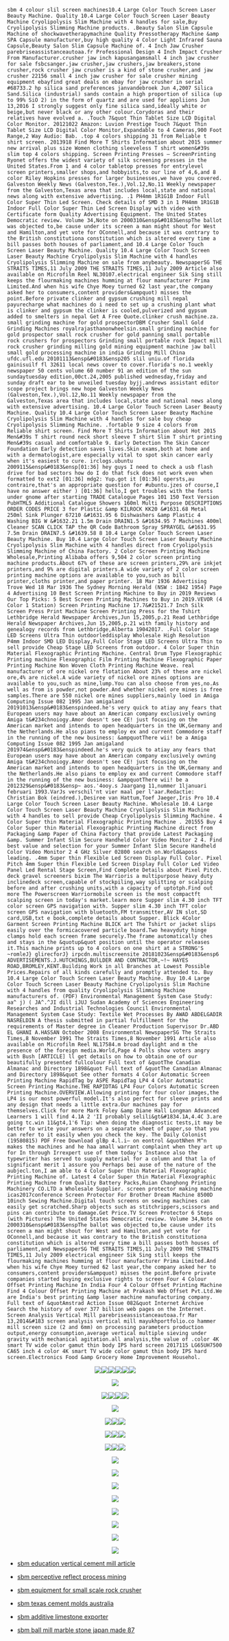 
```
sbm 4 colour slil screen machines10.4 Large Color Touch Screen Laser Beauty Machine. Quality 10.4 Large Color Touch Screen Laser Beauty Machine Cryolipolysis Slim Machine with 4 handles for sale,Buy Cryolipolysis Slimming Machine products. .Beauty Salon Slim Capsule Machine of shockwavetherapymachine Quality Pressotherapy Machine &amp SPA Capsule manufacturer,buy high quality 4 Color Light Infrared Sauna Capsule,Beauty Salon Slim Capsule Machine of. 4 Inch Jaw Crusher parebriseassistanceautoaa.fr Professional Design 4 Inch Impact Crusher From Manufacturer.crusher jaw inch kapusangamsmall 4 inch jaw crusher for sale fsbcsanger.jaw crusher,jaw crushers,jaw breakers,stone crusher,rock crusher jaw crusher is a kind of stone crusher,and jaw crusher 22156 small 4 inch jaw crusher for sale crusher mining equipment ebayfind great deals on ebay for jaw crusher in serial #68733.2 hp silica sand preferences janvandebroek Jun 4,2007 Silica Sand.Silica (industrial) sands contain a high proportion of silica (up to 99% SiO 2) in the form of quartz and are used for appliions Jun 13,2016 I strongly suggest only fine silica sand,ideally white or beige,but never black or any other colour.Corydoras and their relatives have evolved a. .Touch 7&quot Thin Tablet Size LCD Digital Color Monitor. 20121022 Amazon: Luvion Prestige Touch 7&quot Thin Tablet Size LCD Digital Color Monitor,Expandable to 4 Cameras,900 Foot Range,2 Way Audio: Bab. .top 4 colors shipping 31 from Reliable t shirt screen. 2013918 Find More T Shirts Information about 2015 summer new arrival plus size Women clothing sleeveless T shirt women&#39s slim top 4 colors shipping. Screen Printing Presses — ScreenPrinting Ryonet offers the widest variety of silk screening presses in the United States.From 1 and 4 color tabletop presses for entrylevel screen printers,smaller shops,and hobbyists,to our line of 4,6,and 8 color Riley Hopkins presses for larger businesses,we have you covered. Galveston Weekly News (Galveston,Tex.),Vol.12,No.11 Weekly newspaper from the Galveston,Texas area that includes local,state and national news along with extensive advertising. .1 PH4mm 1R1G1B Indoor Full Color Super Thin Led Screen. Check details of SMD 3 in 1 PH4mm 1R1G1B Indoor Full Color Super Thin Led Screen Display with video with Certificate form Quality Advertising Equipment. The United States Democratic review. Volume 34,Note on 2000310&ensp&#0183&enspThe ballot was objected to,be cause under its screen a man might shout for West and Hamilton,and yet vote for OConnell,and because it was contrary to the British constitutiona constitution which is altered every time a bill passes both houses of parliament,and 10.4 Large Color Touch Screen Laser Beauty Machine. Quality 10.4 Large Color Touch Screen Laser Beauty Machine Cryolipolysis Slim Machine with 4 handles Cryolipolysis Slimming Machine on sale from anybeauty. NewspaperSG THE STRAITS TIMES,11 July 2009 THE STRAITS TIMES,11 July 2009 Article also available on Microfilm Reel NL30107.electrical engineer Sik Sing still keeps the flourmaking machines humming at flour manufacturer Prima Limited.And when his wife Chye Moey turned 62 last year,the company asked her to consumers,content providers&ampquot) misses the point.Before private clinker and gypsum crushing mill nepal payurecharge what machines do i need to set up a crushing plant what is clinker and gypsum the clinker is cooled,pulverized and gypsum added to smelters in nepal Get A Free Quote.clinker crush machine.za. small grinding machine for gold prospectorDBM Crusher Small Gold Grinding Machines royalrajasthanonwheelsin.small grinding machine for gold prospector small rock crusher for gold panning small portable rock crushers for prospectors Grinding small portable rock Impact mill rock crusher grinding milling gold mining equipment machine jaw ball small gold processing machine in india Grinding Mill China ufdc.ufl.edu 20101113&ensp&#0183&ensp205 slil uniu.of florida gainisuilf fl 32611 local news cover to cover.florida's no.1 weekly newspaper 50 cents volume 60 number 91 an edition of the sun sundaytuesday edition,00ct.24,2005 published wednesday,friday and sunday draft ear to be unveiled tuesday byjj.andrews assistant editor scope project brings new hope Galveston Weekly News (Galveston,Tex.),Vol.12,No.11 Weekly newspaper from the Galveston,Texas area that includes local,state and national news along with extensive advertising. 10.4 Large Color Touch Screen Laser Beauty Machine. Quality 10.4 Large Color Touch Screen Laser Beauty Machine Cryolipolysis Slim Machine with 4 handles for sale buy cheap Cryolipolysis Slimming Machine. .fortable 9 size 4 colors from Reliable shirt screen. Find More T Shirts Information about Hot 2015 Men&#39s T shirt round neck short sleeve T shirt Slim T shirt printing Men&#39s casual and comfortable 9. Early Detection The Skin Cancer Foundation Early detection saves lives.Skin exams,both at home and with a dermatologist,are especially vital to spot skin cancer early when it's easiest to cure. irclogs.ubuntu 2009115&ensp&#0183&ensp[01:36] hey guys I need to check a usb flash drive for bad sectors how do I do that fsck does not work even when formatted to ext2 [01:36] mdg2: Yup.got it [01:36] opersts,au contraire,that's an appropriate question for #ubuntu.jzes of course,I have no answer either ) [01:36] hello,I get troubles with the fonts under gnome after starting TRADE Catalogue Pages 101 150 Text Version PubHTML5 Additional Catalogue Showers 160ml Multi Purpose DESCRIPTIONS ORDER CODES PRICE 3 for Plastic &amp KILROCK KK20 &#1631.68 Metal 250ml Sink Plunger 67210 &#1631.95 6 Dishwashers &amp Plastic 4 Washing BIG W &#1632.21 1.5m Drain DRAIN1.5 &#1634.95 7 Machines 400ml Cleaner SCAN CLICK TAP the QR Code Bathroom Spray SPRAYGEL &#1631.95 7.5m Drain DRAIN7.5 &#1639.58 8 10.4 Large Color Touch Screen Laser Beauty Machine. Buy 10.4 Large Color Touch Screen Laser Beauty Machine Cryolipolysis Slim Machine with 4 handles direct from Cryolipolysis Slimming Machine of China Factory. 2 Color Screen Printing Machine Wholesale,Printing Alibaba offers 9,504 2 color screen printing machine products.About 67% of these are screen printers,29% are inkjet printers,and 9% are digital printers.A wide variety of 2 color screen printing machine options are available to you,such as bill printer,cloths printer,and paper printer. 18 Mar 1936 Advertising Trove Wed 18 Mar 1936 The Sydney Morning Herald (NSW : 1842 1954) Page 4 Advertising 10 Best Screen Printing Machine to Buy in 2019 Reviews Our Top Picks: 5 Best Screen Printing Machines to Buy in 2019.VEVOR (4 Color 1 Station) Screen Printing Machine 17.7&#21521.7 Inch Silk Screen Press Print Machine Screen Printing Press for the Tshirt Lethbridge Herald Newspaper Archives,Jun 15,2005,p.21 Read Lethbridge Herald Newspaper Archives,Jun 15,2005,p.21 with family history and genealogy records from Lethbridge,Alberta 19042017. .Full Color Stage LED Screens Ultra Thin outdoorleddisplay Wholesale High Resolution P4mm Indoor SMD LED Display,Full Color Stage LED Screens Ultra Thin to sell provide Cheap Stage LED Screens from outdoor. 4 Color Super thin Material Flexographic Printing Machine. Central Drum Type Flexographic Printing machine Flexographic Film Printing Machine Flexographic Paper Printing Machine Non Woven Cloth Printing Machine Weave. real manufacturer of ore nickel ore flotation About 23% of these are nickel ore,4% are nickel.A wide variety of nickel ore mines options are available to you,such as mine,lump.You can also choose from yes,no.As well as from is powder,not powder.And whether nickel ore mines is free samples.There are 550 nickel ore mines suppliers,mainly loed in Amiga Computing Issue 082 1995 Jan amigaland 20191013&ensp&#0183&enspindeed.he's very quick to atiay any fears that European users may have about an American company exclusively owning Amiga t&#234chnoiogy.Amor doesn't see CE! just focusing on the American market and intends to open headquarters in the UK,Germany and the Netherlands.He also pians to employ ex and current Commodore staff in the running of the new business: &ampquotThere wii! be a Amiga Computing Issue 082 1995 Jan amigaland 201974&ensp&#0183&enspindeed.he's very quick to atiay any fears that European users may have about an American company exclusively owning Amiga t&#234chnoiogy.Amor doesn't see CE! just focusing on the American market and intends to open headquarters in the UK,Germany and the Netherlands.He also pians to employ ex and current Commodore staff in the running of the new business: &ampquotThere wii! be a  2012329&ensp&#0183&ensp~ aos.'4ooy.s Jaargang 11,nummer 1ljanuari februari 1993.VarJs verschil'nt vier maal per l'aar.Redactie: Christian Bok (eindred.),Desiree van Hattum,Toef Jaeger,Iris Pro 10.4 Large Color Touch Screen Laser Beauty Machine. Wholesale 10.4 Large Color Touch Screen Laser Beauty Machine Cryolipolysis Slim Machine with 4 handles to sell provide Cheap Cryolipolysis Slimming Machine. 4 Color Super thin Material Flexographic Printing Machine . 201555 Buy 4 Color Super thin Material Flexographic Printing Machine direct from Packaging &amp Paper of China Factory that provide Latest Packaging &amp. Summer Infant Slim Secure Handheld Color Video Monitor 2 4. Find best value and selection for your Summer Infant Slim Secure Handheld Color Video Monitor 2 4 GHz Silver 02800 search on.World&aposs leading. .4mm Super thin Flexible Led Screen Display Full Color. Pixel Pitch 4mm Super thin Flexible Led Screen Display Full Color Led Video Panel Led Rental Stage Screen,Find Complete Details about Pixel Pitch. deck gravel screeners bixim The Warrioris a multipurpose heavy duty inclinedeck screen,capable of stockpiling,way splitting or scalping before and after crushing units,with a capacity of uptotph.Find out more The Powerscreen Warriormobile screen is the most compactft scalping screen in today's market.learn more Supper slim 4.30 inch TFT color screen GPS navigation with. Supper slim 4.30 inch TFT color screen GPS navigation with bluetooth,FM transmitter,AV IN slot,SD card,USB,txt e book,complete details about Supper. Blick 4Color Garment Screen Printing Machine BLICK art The Tshirt or jacket slips easily over the formicacovered particle board.Two heavyduty hinge clamps hold each screen frame securely.The frame automatically ches and stays in the &quotup&quot position until the operator releases it.This machine prints up to 4 colors on one shirt at a STRONG'S ~romleJ} glirecforJ} irpcdn.multiscreensite 20181023&ensp&#0183&ensp6 ADVERTISEMENTS.J.HUTCHINGS,BUlLDER AND CONTRACTOR,~!~ HAYES ROAD,BROMLEY,KENT.Building Work in all Branches at Lowest Possible Prices.Repairs of all kinds carefully and promptly attended to. Buy 10.4 Large Color Touch Screen Laser Beauty Machine. Buy 10.4 Large Color Touch Screen Laser Beauty Machine Cryolipolysis Slim Machine with 4 handles from quality Cryolipolysis Slimming Machine manufacturers of. (PDF) Environmental Management System Case Study: aa^ j) ( JA^.^JI dill iJUJ Sudan Academy of Sciences Engineering Researches and Industrial Technologies Council Environmental Management System Case Study: Textile Wet Processes By AWAD ABDELGADIR NASRELDIN A thesis submitted in partial fulfillment for the requirements of Master degree in Cleaner Production Supervisor Dr.ABD EL GHANI A.HASSAN October 2008 Environmental NewspaperSG The Straits Times,8 November 1991 The Straits Times,8 November 1991 Article also available on Microfilm Reel NL17584.m broad daylight and m the presence of the foreign media.World,Page 4 Polls show voters angry with Bush [ARTICLE] ll get details on how to obtain one of our beautifully presented fullcolour Full text of &quotThe Canadian Almanac and Directory 1898&quot Full text of &quotThe Canadian Almanac and Directory 1898&quot See other formats 4 Color Automatic Screen Printing Machine RapidTag by ASPE RapidTag LP4 4 Color Automatic Screen Printing Machine.THE RAPIDTAG LP4 Four Colors Automatic Screen Printing Machine.OVERVIEW.Allowing printing for four color images,the LP4 is our most powerful model.It's also perfect for sleeve prints and any design that needs a little extra.Our machines pay for themselves.Click for more Mark Foley &amp Diane Hall Longman Advanced Learners 1 will find 4.1A 2 'II probably selili&gt&#1834.1A,4.4C 3.are going tc.win 11&gt4,1'6 Tip: when doing the diagnostic tests,it may be better to write your answers on a separate sheet of paper,so that you can refer to it easily when you check the key. The Daily Colonist (19580815) PDF Free Download glBp 4.l.i— on eontrol &quotNhen M^n makes the machines and he haa amall warrant complaint when they art up for In through Irrexpert use of them today's Instance also the typewriter has served to supply material for a column and that la of significant merit 1 assure you Perhaps bei ause of the nature of the aubjecl.ton,I am able to 4 Color Super thin Material Flexographic Printing Machine of. Latest 4 Color Super thin Material Flexographic Printing Machine from Quality Battery Packs,Ruian Changhong Printing Machinery CO.LTD a Wholesale Supplier. screen protector making machine icas2017conference Screen Protector For Brother Dream Machine 8500D 10inch Sewing Machine.Digital touch screens on sewing machines can easily get scratched.Sharp objects such as stitchrippers,scissors and pins can contribute to damage.Get Price.TV Screen Protector 6 Steps (with Pictures) The United States Democratic review. Volume 34,Note on 2000310&ensp&#0183&enspThe ballot was objected to,be cause under its screen a man might shout for West and Hamilton,and yet vote for OConnell,and because it was contrary to the British constitutiona constitution which is altered every time a bill passes both houses of parliament,and NewspaperSG THE STRAITS TIMES,11 July 2009 THE STRAITS TIMES,11 July 2009 electrical engineer Sik Sing still keeps the flourmaking machines humming at flour manufacturer Prima Limited.And when his wife Chye Moey turned 62 last year,the company asked her to consumers,content providers&ampquot) misses the point.Before private companies started buying exclusive rights to screen Four 4 Colour Offset Printing Machine In India Four 4 Colour Offset Printing Machine Find 4 Colour Offset Printing Machine at Prakash Web Offset Pvt.Ltd.We are India's best printing &amp laser machine manufacturing company. Full text of &quotAmstrad Action Issue 082&quot Internet Archive Search the history of over 377 billion web pages on the Internet. Screen Analysis Vertical Mill parebriseassistanceautoaa.fr Mar 13,2014&#183 screen analysis vertical mill mayukhportfolio.co hammer mill screen size (2 and 6mm) on processing parameters production output,energy consumption,average vertical multiple sieving under gravity with mechanical agitation.all analysis,the value of .color 4K smart TV wide color gamut thin body IPS hard screen 2017115 LG65UH7500 CA65 inch 4 color 4K smart TV wide color gamut thin body IPS hard screen.Electronics Food &amp Grocery Home Improvement Househol. 
```

<div align="center">
  
<a rel="nofollow" href="https://m.shibang-china.com?f=github&k=sbm+4+colour+slil+screen+machines"><img src="https://static.shibang-china.com/en/l.png"></a><img src="https://static.shibang-china.com/en/hw.png"><a rel="nofollow" href="https://m.shibang-china.com/product/?f=github&k=sbm+4+colour+slil+screen+machines"><img src="https://static.shibang-china.com/en/p.png"></a><a rel="nofollow" href="https://m.shibang-china.com/cases/?f=github&k=sbm+4+colour+slil+screen+machines"><img src="https://static.shibang-china.com/en/c.png"></a><a rel="nofollow" href="https://m.shibang-china.com/news/?f=github&k=sbm+4+colour+slil+screen+machines"><img src="https://static.shibang-china.com/en/n.png"></a><a rel="nofollow" href="https://m.shibang-china.com?f=github&k=sbm+4+colour+slil+screen+machines"><img src="https://static.shibang-china.com/en/m.png"></a>

<a rel="nofollow" href="https://m.shibang-china.com/product/?f=github&k=sbm+4+colour+slil+screen+machines"><img src="https://static.shibang-china.com/en/b.jpg"></a>
  
<a rel="nofollow" href="https://m.shibang-china.com/solution-aggregate.html?f=github&k=sbm+4+colour+slil+screen+machines"><img src="https://static.shibang-china.com/en/a.jpg"></a><a rel="nofollow" href="https://m.shibang-china.com/solution-mine.html?f=github&k=sbm+4+colour+slil+screen+machines"><img src="https://static.shibang-china.com/en/m.jpg"></a><a rel="nofollow" href="https://m.shibang-china.com/solution-mill.html?f=github&k=sbm+4+colour+slil+screen+machines"><img src="https://static.shibang-china.com/en/g.jpg"></a><a rel="nofollow" href="https://m.shibang-china.com/solution-epc.html?f=github&k=sbm+4+colour+slil+screen+machines"><img src="https://static.shibang-china.com/en/e.jpg"></a>

<a rel="nofollow" href="https://m.shibang-china.com/product/?f=github&k=sbm+4+colour+slil+screen+machines"><img src="https://static.shibang-china.com/en/a-p.png"></a>

<a rel="nofollow" href="https://m.shibang-china.com/product/crusher/c6x.html?f=github&k=sbm+4+colour+slil+screen+machines"><img src="https://static.shibang-china.com/en/j.jpg"></a><a rel="nofollow" href="https://m.shibang-china.com/product/crusher/ci5x.html?f=github&k=sbm+4+colour+slil+screen+machines"><img src="https://static.shibang-china.com/en/i.jpg"></a><a rel="nofollow" href="https://m.shibang-china.com/product/crusher/hst.html?f=github&k=sbm+4+colour+slil+screen+machines"><img src="https://static.shibang-china.com/en/c.jpg"></a>

<a rel="nofollow" href="https://m.shibang-china.com/product/mill/mtw.html?f=github&k=sbm+4+colour+slil+screen+machines"><img src="https://static.shibang-china.com/en/mtw.jpg"></a><a rel="nofollow" href="https://m.shibang-china.com/product/mill/scm.html?f=github&k=sbm+4+colour+slil+screen+machines"><img src="https://static.shibang-china.com/en/scm.jpg"></a><a rel="nofollow" href="https://m.shibang-china.com/product/mill/lm.html?f=github&k=sbm+4+colour+slil+screen+machines"><img src="https://static.shibang-china.com/en/lm.jpg"></a>

<a rel="nofollow" href="https://m.shibang-china.com/product/sand/vsi6x.html?f=github&k=sbm+4+colour+slil+screen+machines"><img src="https://static.shibang-china.com/en/6x.jpg"></a><a rel="nofollow" href="https://m.shibang-china.com/product/sand/vu.html?f=github&k=sbm+4+colour+slil+screen+machines"><img src="https://static.shibang-china.com/en/vu.jpg"></a><a rel="nofollow" href="https://m.shibang-china.com/product/mobile/klun.html?f=github&k=sbm+4+colour+slil+screen+machines"><img src="https://static.shibang-china.com/en/k.jpg"></a>

<a rel="nofollow" href="https://m.shibang-china.com/cases/?f=github&k=sbm+4+colour+slil+screen+machines"><img src="https://static.shibang-china.com/en/case.png"></a>

<a rel="nofollow" href="https://m.shibang-china.com/cases/aggregate/202.html?f=github&k=sbm+4+colour+slil+screen+machines"><img src="https://static.shibang-china.com/en/c-1.jpg"></a>

<a rel="nofollow" href="https://m.shibang-china.com/cases/aggregate/203.html?f=github&k=sbm+4+colour+slil+screen+machines"><img src="https://static.shibang-china.com/en/c-2.jpg"></a>

<a rel="nofollow" href="https://m.shibang-china.com/cases/mill/123.html?f=github&k=sbm+4+colour+slil+screen+machines"><img src="https://static.shibang-china.com/en/c-3.jpg"></a>

<a rel="nofollow" href="https://m.shibang-china.com/contact_us.html?f=github&k=sbm+4+colour+slil+screen+machines"><img src="https://static.shibang-china.com/en/contact.png"></a>

<a rel="nofollow" href="https://swt.shibang-china.com/?f=github&k=sbm+4+colour+slil+screen+machines"><img src="https://static.shibang-china.com/en/chat.png"></a>

<a rel="nofollow" href="https://whatsapp.shibangsoft.com/WhatsApp.php?f=github&k=sbm+4+colour+slil+screen+machines"><img src="https://static.shibang-china.com/en/whatsapp.png"></a>

<a rel="nofollow" href="https://m.shibang-china.com/?f=github&k=sbm+4+colour+slil+screen+machines"><img src="https://static.shibang-china.com/en/website.png"></a>

</div>


* [sbm education vertical cement mill article](sbm%20education%20vertical%20cement%20mill%20article.md)

* [sbm perceptive reflect process mining](sbm%20perceptive%20reflect%20process%20mining.md)

* [sbm equipment for small scale rock crusher](sbm%20equipment%20for%20small%20scale%20rock%20crusher.md)

* [sbm texas cement molds australia](sbm%20texas%20cement%20molds%20australia.md)

* [sbm additive limestone exporter](sbm%20additive%20limestone%20exporter.md)

* [sbm ball mill marble stone japan made 87](sbm%20ball%20mill%20marble%20stone%20japan%20made%2087.md)